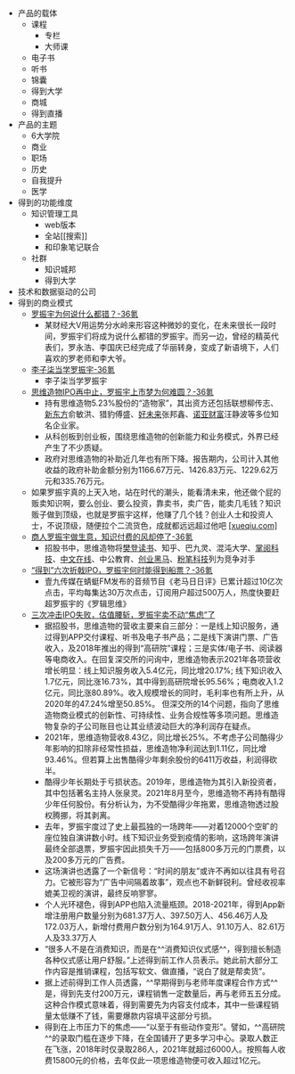 - 产品的载体
    - 课程
        - 专栏
        - 大师课
    - 电子书
    - 听书
    - 锦囊
    - 得到大学
    - 商城
    - 得到直播
- 产品的主题
    - 6大学院
    - 商业
    - 职场
    - 历史
    - 自我提升
    - 医学
- 得到的功能维度
    - 知识管理工具
        - web版本
        - 全站[[搜索]]
        - 和印象笔记联合
    - 社群
        - 知识城邦
        - 得到大学
- 技术和数据驱动的公司
- 得到的商业模式
    - [ 罗振宇为何说什么都错？-36氪 ](https://36kr.com/p/1549832879770755)
        - 某财经大V用运势分水岭来形容这种微妙的变化，在未来很长一段时间，罗振宇们将成为说什么都错的罗振宇。而另一边，曾经的精英代表们，罗永浩、李国庆已经完成了华丽转身，变成了新语境下，人们喜欢的罗老师和李大爷。
    - [ 李子柒当学罗振宇-36氪 ](https://36kr.com/p/1416485819286400)
        - 李子柒当学罗振宇
    - [ 思维造物IPO再中止，罗振宇上市梦为何难圆？-36氪 ](https://36kr.com/p/1695831837914121)
        - 持有思维造物5.23%股份的“造物家”，其出资方还包括联想柳传志、[新东方](https://36kr.com/project/1678467818533889)俞敏洪、猎豹傅盛、[好未来](https://36kr.com/project/1678382643426304)张邦鑫、[诺亚财富](https://36kr.com/project/1679752315425539)汪静波等多位知名企业家。
        - 从科创板到创业板，围绕思维造物的创新能力和业务模式，外界已经产生了不少质疑。
        - 政府对思维造物的补助近几年也有所下降。报告期内，公司计入其他收益的政府补助金额分别为1166.67万元、1426.83万元、1229.62万元和335.76万元。
    -  如果罗振宇真的上天入地，站在时代的潮头，能看清未来，他还做个屁的贩卖知识啊，要么创业、要么投资，靠卖书，卖广告，能卖几毛钱？知识贩子做到顶级，也就是罗振宇这样，他赚了几个钱？创业人士和投资人士，不说顶级，随便拉个二流货色，成就都远远超过他吧  [[xueqiu.com]](https://xueqiu.com/4097105650/98756992)
    - [ 商人罗振宇做生意，知识付费的风却停了-36氪 ](https://36kr.com/p/1712249729390080)
        - 招股书中，思维造物将[樊登读书](https://36kr.com/project/1678518080615424)、知乎、巴九灵、混沌大学、[掌阅科技](https://36kr.com/project/1678459993388035)、[中文在线](https://36kr.com/project/1678246889026568)、中公教育、[创业黑马](https://36kr.com/project/1678307631985672)、[粉笔科技](https://36kr.com/project/1679682669482754)列为竞争对手
    - [ “得到”六次折戟IPO，罗振宇何时能得到船票？-36氪 ](https://36kr.com/p/1710737684698887)
        - 壹九传媒在蜻蜓FM发布的音频节目《老马日日评》已累计超过10亿次点击，平均每集达30万次点击，订阅用户超过500万人，热度快要赶超罗振宇的《罗辑思维》
    - [ 三次冲击IPO失败，估值腰斩，罗振宇卖不动“焦虑”了 ](https://mp.weixin.qq.com/s?__biz=Mjc1NjM3MjY2MA==&mid=2691498433&idx=1&sn=acc19660e08530c0d2c1ac7b25aa96e3&chksm=a9ecbe1a9e9b370c14d4669314c8bb20b37372955eea0d3cbcdfcad7ec1b337acb7bf02b31b7&scene=90&subscene=93&sessionid=1651674223&clicktime=1651675544&enterid=1651675544&ascene=56&devicetype=android-31&version=28001557&nettype=WIFI&abtest_cookie=AAACAA%3D%3D&lang=zh_CN&exportkey=AT2zEbRbY4NukQLNdvkSP7g%3D&pass_ticket=VIZeUq9EBhu0U52PuNIqdP8UH%2Fnno2HMH01qTQY7QqBUS9YqSwvSTl6yQ0yZgtXH&wx_header=3)
        -  据招股书，思维造物的营收主要来自三部分：一是线上知识服务，通过得到APP交付课程、听书及电子书产品；二是线下演讲门票、广告收入，及2018年推出的得到“高研院”课程；三是实体/电子书、阅读器等电商收入。在回复深交所的问询中，思维造物表示2021年各项营收增长明显：线上知识服务收入5.4亿元，同比增20.17%; 线下知识收入1.7亿元，同比涨16.73%，其中得到高研院增长95.56%；电商收入1.2亿元，同比涨80.89%。收入规模增长的同时，毛利率也有所上升，从2020年的47.24%增至50.85%。 但深交所的14个问题，指向了思维造物商业模式的创新性、可持续性、业务合规性等多项问题。思维造物复杂的子公司账目也让其业绩波动巨大的净利润存在疑点。
        - 2021年，思维造物营收8.43亿，同比增长25%。不考虑子公司酷得少年影响的扣除非经常性损益，思维造物净利润达到1.11亿，同比增93.46%。但若算上出售酷得少年剩余股份的6411万收益，利润得砍半。
        - 酷得少年长期处于亏损状态。2019年，思维造物为其引入新投资者，其中包括著名主持人张泉灵。2021年8月至今，思维造物不再持有酷得少年任何股份。有分析认为，为不受酷得少年拖累，思维造物透过股权腾挪，将其剥离。
        - 去年，罗振宇度过了史上最孤独的一场跨年——对着12000个空旷的座位独自演讲数小时。线下知识业务受到疫情的影响，这场跨年演讲最终全部退票，罗振宇因此损失千万——包括800多万元的门票费，以及200多万元的广告费。
        - 这场演讲也透露了一个新信号：“时间的朋友”或许不再如以往具有号召力。它被形容为“广告中间隔着故事”，观点也不新鲜锐利。曾经收视率媲美卫视的演讲，最终反响寥寥。
        - 个人光环褪色，得到APP也陷入流量瓶颈。2018-2021年，得到App新增注册用户数量分别为681.37万人、397.50万人、456.46万人及172.03万人，新增付费用户数分别为164.91万人、91.10万人、82.61万人及33.37万人
        - “很多人不是在消费知识，而是在^^消费知识仪式感^^，得到擅长制造各种仪式感让用户舒服。”上述得到前工作人员表示。她此前大部分工作内容是推销课程，包括写软文、做直播，“说白了就是帮卖货”。
        - 据上述前得到工作人员透露，^^早期得到与老师年度课程合作方式^^是，得到先支付200万元，课程销售一定数量后，再与老师五五分成。这种合作模式意味着，得到需要先为内容支付成本，其中一些课程销量太低赚不了钱，需要爆款内容填平这部分亏损。
        - 得到在上市压力下的焦虑——“以至于有些动作变形”。譬如，^^高研院^^的录取门槛在逐步下降，在全国铺开了更多学习中心。录取人数正在飞涨，2018年时仅录取286人，2021年就超过6000人。按照每人收费15800元的价格，去年仅此一项思维造物便可收入超过1亿元。
